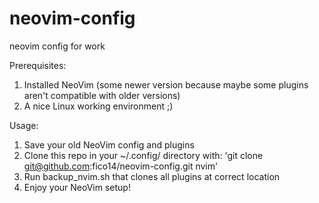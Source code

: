 # neovim-config
neovim config for work

Prerequisites:
1) Installed NeoVim (some newer version because maybe some plugins aren't compatible with older versions)
2) A nice Linux working environment ;)

Usage:
1) Save your old NeoVim config and plugins
2) Clone this repo in your ~/.config/ directory with:
    'git clone git@github.com:fico14/neovim-config.git nvim'
3) Run backup_nvim.sh that clones all plugins at correct location
4) Enjoy your NeoVim setup!


